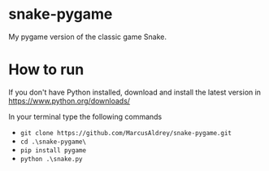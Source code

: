 # snake-pygame
My pygame version of the classic game Snake.


# How to run

If you don't have Python installed, download and install the latest version in https://www.python.org/downloads/

In your terminal type the following commands

- ```git clone https://github.com/MarcusAldrey/snake-pygame.git```
- ```cd .\snake-pygame\```
- ```pip install pygame```
- ```python .\snake.py```
